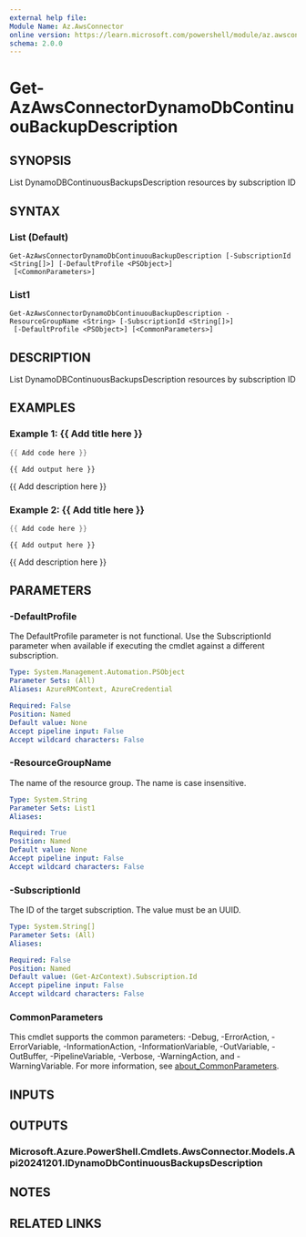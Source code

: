```yaml
---
external help file:
Module Name: Az.AwsConnector
online version: https://learn.microsoft.com/powershell/module/az.awsconnector/get-azawsconnectordynamodbcontinuoubackupdescription
schema: 2.0.0
---
```


# Get-AzAwsConnectorDynamoDbContinuouBackupDescription

## SYNOPSIS
List DynamoDBContinuousBackupsDescription resources by subscription ID

## SYNTAX

### List (Default)
```
Get-AzAwsConnectorDynamoDbContinuouBackupDescription [-SubscriptionId <String[]>] [-DefaultProfile <PSObject>]
 [<CommonParameters>]
```

### List1
```
Get-AzAwsConnectorDynamoDbContinuouBackupDescription -ResourceGroupName <String> [-SubscriptionId <String[]>]
 [-DefaultProfile <PSObject>] [<CommonParameters>]
```

## DESCRIPTION
List DynamoDBContinuousBackupsDescription resources by subscription ID

## EXAMPLES

### Example 1: {{ Add title here }}
```powershell
{{ Add code here }}
```

```output
{{ Add output here }}
```

{{ Add description here }}

### Example 2: {{ Add title here }}
```powershell
{{ Add code here }}
```

```output
{{ Add output here }}
```

{{ Add description here }}

## PARAMETERS

### -DefaultProfile
The DefaultProfile parameter is not functional.
Use the SubscriptionId parameter when available if executing the cmdlet against a different subscription.

```yaml
Type: System.Management.Automation.PSObject
Parameter Sets: (All)
Aliases: AzureRMContext, AzureCredential

Required: False
Position: Named
Default value: None
Accept pipeline input: False
Accept wildcard characters: False
```

### -ResourceGroupName
The name of the resource group.
The name is case insensitive.

```yaml
Type: System.String
Parameter Sets: List1
Aliases:

Required: True
Position: Named
Default value: None
Accept pipeline input: False
Accept wildcard characters: False
```

### -SubscriptionId
The ID of the target subscription.
The value must be an UUID.

```yaml
Type: System.String[]
Parameter Sets: (All)
Aliases:

Required: False
Position: Named
Default value: (Get-AzContext).Subscription.Id
Accept pipeline input: False
Accept wildcard characters: False
```

### CommonParameters
This cmdlet supports the common parameters: -Debug, -ErrorAction, -ErrorVariable, -InformationAction, -InformationVariable, -OutVariable, -OutBuffer, -PipelineVariable, -Verbose, -WarningAction, and -WarningVariable. For more information, see [about_CommonParameters](http://go.microsoft.com/fwlink/?LinkID=113216).

## INPUTS

## OUTPUTS

### Microsoft.Azure.PowerShell.Cmdlets.AwsConnector.Models.Api20241201.IDynamoDbContinuousBackupsDescription

## NOTES

## RELATED LINKS

